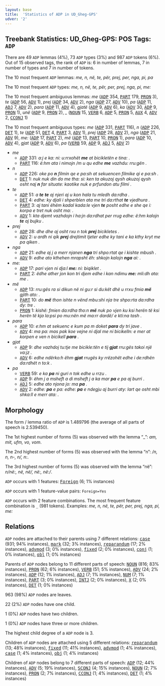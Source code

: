 ```yaml
---
layout: base
title:  'Statistics of ADP in UD_Gheg-GPS'
udver: '2'
---
```


## Treebank Statistics: UD_Gheg-GPS: POS Tags: `ADP`

There are 49 `ADP` lemmas (4%), 73 `ADP` types (3%) and 987 `ADP` tokens (6%).
Out of 15 observed tags, the rank of `ADP` is: 6 in number of lemmas, 7 in number of types and 7 in number of tokens.

The 10 most frequent `ADP` lemmas: <em>me, n, në, te, për, prej, per, nga, pi, pa</em>

The 10 most frequent `ADP` types:  <em>me, n, në, te, për, per, prej, nga, pi, me:</em>

The 10 most frequent ambiguous lemmas: <em>me</em> (<tt><a href="aln_gps-pos-ADP.html">ADP</a></tt> 354, <tt><a href="aln_gps-pos-PART.html">PART</a></tt> 179, <tt><a href="aln_gps-pos-PRON.html">PRON</a></tt> 3), <em>te</em> (<tt><a href="aln_gps-pos-ADP.html">ADP</a></tt> 56, <tt><a href="aln_gps-pos-ADV.html">ADV</a></tt> 1), <em>prej</em> (<tt><a href="aln_gps-pos-ADP.html">ADP</a></tt> 34, <tt><a href="aln_gps-pos-ADV.html">ADV</a></tt> 2), <em>nga</em> (<tt><a href="aln_gps-pos-ADP.html">ADP</a></tt> 27, <tt><a href="aln_gps-pos-ADV.html">ADV</a></tt> 10), <em>pa</em> (<tt><a href="aln_gps-pos-ADP.html">ADP</a></tt> 11, <tt><a href="aln_gps-pos-ADJ.html">ADJ</a></tt> 7, <tt><a href="aln_gps-pos-ADV.html">ADV</a></tt> 2), <em>para</em> (<tt><a href="aln_gps-pos-ADP.html">ADP</a></tt> 11, <tt><a href="aln_gps-pos-ADV.html">ADV</a></tt> 4), <em>gjatë</em> (<tt><a href="aln_gps-pos-ADP.html">ADP</a></tt> 9, <tt><a href="aln_gps-pos-ADV.html">ADV</a></tt> 6), <em>ka</em> (<tt><a href="aln_gps-pos-ADV.html">ADV</a></tt> 30, <tt><a href="aln_gps-pos-ADP.html">ADP</a></tt> 9, <tt><a href="aln_gps-pos-PRON.html">PRON</a></tt> 1), <em>unë</em> (<tt><a href="aln_gps-pos-ADP.html">ADP</a></tt> 9, <tt><a href="aln_gps-pos-PRON.html">PRON</a></tt> 2), <em>_</em> (<tt><a href="aln_gps-pos-NOUN.html">NOUN</a></tt> 15, <tt><a href="aln_gps-pos-VERB.html">VERB</a></tt> 6, <tt><a href="aln_gps-pos-ADP.html">ADP</a></tt> 5, <tt><a href="aln_gps-pos-PRON.html">PRON</a></tt> 5, <tt><a href="aln_gps-pos-AUX.html">AUX</a></tt> 4, <tt><a href="aln_gps-pos-ADV.html">ADV</a></tt> 2, <tt><a href="aln_gps-pos-CCONJ.html">CCONJ</a></tt> 1)

The 10 most frequent ambiguous types:  <em>me</em> (<tt><a href="aln_gps-pos-ADP.html">ADP</a></tt> 331, <tt><a href="aln_gps-pos-PART.html">PART</a></tt> 116), <em>n</em> (<tt><a href="aln_gps-pos-ADP.html">ADP</a></tt> 226, <tt><a href="aln_gps-pos-DET.html">DET</a></tt> 1), <em>te</em> (<tt><a href="aln_gps-pos-ADP.html">ADP</a></tt> 51, <tt><a href="aln_gps-pos-DET.html">DET</a></tt> 4, <tt><a href="aln_gps-pos-PART.html">PART</a></tt> 3, <tt><a href="aln_gps-pos-ADV.html">ADV</a></tt> 1), <em>prej</em> (<tt><a href="aln_gps-pos-ADP.html">ADP</a></tt> 28, <tt><a href="aln_gps-pos-ADV.html">ADV</a></tt> 2), <em>nga</em> (<tt><a href="aln_gps-pos-ADP.html">ADP</a></tt> 21, <tt><a href="aln_gps-pos-ADV.html">ADV</a></tt> 9), <em>me:</em> (<tt><a href="aln_gps-pos-ADP.html">ADP</a></tt> 17, <tt><a href="aln_gps-pos-PART.html">PART</a></tt> 2), <em>më</em> (<tt><a href="aln_gps-pos-ADP.html">ADP</a></tt> 13, <tt><a href="aln_gps-pos-PART.html">PART</a></tt> 10, <tt><a href="aln_gps-pos-PRON.html">PRON</a></tt> 1), <em>para</em> (<tt><a href="aln_gps-pos-ADP.html">ADP</a></tt> 10, <tt><a href="aln_gps-pos-ADV.html">ADV</a></tt> 4), <em>gjat</em> (<tt><a href="aln_gps-pos-ADP.html">ADP</a></tt> 9, <tt><a href="aln_gps-pos-ADV.html">ADV</a></tt> 6), <em>pa</em> (<tt><a href="aln_gps-pos-VERB.html">VERB</a></tt> 59, <tt><a href="aln_gps-pos-ADP.html">ADP</a></tt> 9, <tt><a href="aln_gps-pos-ADJ.html">ADJ</a></tt> 5, <tt><a href="aln_gps-pos-ADV.html">ADV</a></tt> 2)


* <em>me</em>
  * <tt><a href="aln_gps-pos-ADP.html">ADP</a></tt> 331: <em>a:j e ka: ni: u:rrxohët <b>me</b> at bicikletën e tina: .</em>
  * <tt><a href="aln_gps-pos-PART.html">PART</a></tt> 116: <em>ë:hm ata i nimojn /m u qu edhe <b>me</b> vazhdu: rru:gën .</em>
* <em>n</em>
  * <tt><a href="aln_gps-pos-ADP.html">ADP</a></tt> 226: <em>oke po <b>n</b> filmin qe e pa:sh at sekuencen filmike qi e pa:sh .</em>
  * <tt><a href="aln_gps-pos-DET.html">DET</a></tt> 1: <em>nuk nuk din do me tha: si: ken ta akuzoj qysh akuzoj qysh osht naj <b>n</b> far situate: kaotike nuk e prfundon atu filmi .</em>
* <em>te</em>
  * <tt><a href="aln_gps-pos-ADP.html">ADP</a></tt> 51: <em>a <b>te</b> <b>te</b> aj njeri aj u kon hala tu mledh da:rdha .</em>
  * <tt><a href="aln_gps-pos-DET.html">DET</a></tt> 4: <em>edhe: ky djali i shperblen ata me tri da:rthat <b>te</b> vjedhura .</em>
  * <tt><a href="aln_gps-pos-PART.html">PART</a></tt> 3: <em>aj tani ëhëm kadal kada:le vjen <b>te</b> posht edhe e she qe i: korpa e tret nuk osht ma: .</em>
  * <tt><a href="aln_gps-pos-ADV.html">ADV</a></tt> 1: <em>kta djemt vazhdojn i ha:jn da:rdhat per rrug edhe: ë:hm kalojn <b>te</b> aj bujku .</em>
* <em>prej</em>
  * <tt><a href="aln_gps-pos-ADP.html">ADP</a></tt> 28: <em>dhe dhe aj osht rxu n tok <b>prej</b> bicikletes .</em>
  * <tt><a href="aln_gps-pos-ADV.html">ADV</a></tt> 2: <em>u ardh ni qik <b>prej</b> drejtimit tjeter edhe ky tani e ka kthy kryt me pa qiken .</em>
* <em>nga</em>
  * <tt><a href="aln_gps-pos-ADP.html">ADP</a></tt> 21: <em>edhe aj j a merr njanen <b>nga</b> tri shpo:rtat qe i kishte mbush .</em>
  * <tt><a href="aln_gps-pos-ADV.html">ADV</a></tt> 9: <em>edhe ato kthehen mrapsht ëh: shkojn kalojn <b>nga</b> ai: .</em>
* <em>me:</em>
  * <tt><a href="aln_gps-pos-ADP.html">ADP</a></tt> 17: <em>pari vjen ni dja:l <b>me:</b> ni: biqiklet .</em>
  * <tt><a href="aln_gps-pos-PART.html">PART</a></tt> 2: <em>ëdhe ather jon kon tri djem edhe i kan ndimu <b>me:</b> mli:dh ata: me .</em>
* <em>më</em>
  * <tt><a href="aln_gps-pos-ADP.html">ADP</a></tt> 13: <em>rru:gës ra si dikun në ni gu:r si du:kët dhë u rrxu fmia <b>më</b> gjith ato: .</em>
  * <tt><a href="aln_gps-pos-PART.html">PART</a></tt> 10: <em>do <b>më</b> thon ishte n vënd mbu:shi nja tre shpo:rta da:rdha dy: tre .</em>
  * <tt><a href="aln_gps-pos-PRON.html">PRON</a></tt> 1: <em>kishë: fmien da:rdha tho:n <b>më</b> nuk po vjen ku ksi herën të ksi herën të kja la:psi po mu:nën më ma:rr dardë/ e kti:na tash .</em>
* <em>para</em>
  * <tt><a href="aln_gps-pos-ADP.html">ADP</a></tt> 10: <em>e:hm at sekuenc e kum pa m doket <b>para</b> dy tri jave .</em>
  * <tt><a href="aln_gps-pos-ADV.html">ADV</a></tt> 4: <em>ma pa: mas pak koe vejne ni djal me ni bicikelln: e mer at korpen e ven n bicikell <b>para</b> .</em>
* <em>gjat</em>
  * <tt><a href="aln_gps-pos-ADP.html">ADP</a></tt> 9: <em>dhe vazhdoj tu:tje me bicikle:tën e tij <b>gjat</b> rru:gës takoi një va:jz .</em>
  * <tt><a href="aln_gps-pos-ADV.html">ADV</a></tt> 6: <em>edhe ndërko:h ëhm <b>gjat</b> rrugës ky rrëzohët edhe i de:rdhën da:rdhët n to:k .</em>
* <em>pa</em>
  * <tt><a href="aln_gps-pos-VERB.html">VERB</a></tt> 59: <em>e ka <b>pa</b> ni guri n tok edhe u rrzu .</em>
  * <tt><a href="aln_gps-pos-ADP.html">ADP</a></tt> 9: <em>ëhm j a msheft a di msheft j a ka mar <b>pa</b> e pa aj burri .</em>
  * <tt><a href="aln_gps-pos-ADJ.html">ADJ</a></tt> 5: <em>edhe ato njona jo: ma <b>pa</b> .</em>
  * <tt><a href="aln_gps-pos-ADV.html">ADV</a></tt> 2: <em>edhe: <b>pa</b> e pa: edhe: <b>pa</b> e ndegju aj burri aty: lart qe osht mbi shka:ll e merr ata: .</em>

## Morphology

The form / lemma ratio of `ADP` is 1.489796 (the average of all parts of speech is 2.539450).

The 1st highest number of forms (5) was observed with the lemma “_”: <em>am, mit, ufm, vo, vom</em>.

The 2nd highest number of forms (5) was observed with the lemma “n”: <em>/n, n, n-, n/, n:</em>.

The 3rd highest number of forms (5) was observed with the lemma “në”: <em>n/në:, në, në/, në:, në:/</em>.

`ADP` occurs with 1 features: <tt><a href="aln_gps-feat-Foreign.html">Foreign</a></tt> (6; 1% instances)

`ADP` occurs with 1 feature-value pairs: `Foreign=Yes`

`ADP` occurs with 2 feature combinations.
The most frequent feature combination is `_` (981 tokens).
Examples: <em>me, n, në, te, për, per, prej, nga, pi, me:</em>


## Relations

`ADP` nodes are attached to their parents using 7 different relations: <tt><a href="aln_gps-dep-case.html">case</a></tt> (931; 94% instances), <tt><a href="aln_gps-dep-mark.html">mark</a></tt> (32; 3% instances), <tt><a href="aln_gps-dep-reparandum.html">reparandum</a></tt> (17; 2% instances), <tt><a href="aln_gps-dep-advmod.html">advmod</a></tt> (3; 0% instances), <tt><a href="aln_gps-dep-fixed.html">fixed</a></tt> (2; 0% instances), <tt><a href="aln_gps-dep-conj.html">conj</a></tt> (1; 0% instances), <tt><a href="aln_gps-dep-obl.html">obl</a></tt> (1; 0% instances)

Parents of `ADP` nodes belong to 11 different parts of speech: <tt><a href="aln_gps-pos-NOUN.html">NOUN</a></tt> (816; 83% instances), <tt><a href="aln_gps-pos-PRON.html">PRON</a></tt> (62; 6% instances), <tt><a href="aln_gps-pos-VERB.html">VERB</a></tt> (51; 5% instances), <tt><a href="aln_gps-pos-ADV.html">ADV</a></tt> (24; 2% instances), <tt><a href="aln_gps-pos-ADP.html">ADP</a></tt> (12; 1% instances), <tt><a href="aln_gps-pos-ADJ.html">ADJ</a></tt> (7; 1% instances), <tt><a href="aln_gps-pos-NUM.html">NUM</a></tt> (7; 1% instances), <tt><a href="aln_gps-pos-PART.html">PART</a></tt> (3; 0% instances), <tt><a href="aln_gps-pos-INTJ.html">INTJ</a></tt> (2; 0% instances), <tt><a href="aln_gps-pos-X.html">X</a></tt> (2; 0% instances), <tt><a href="aln_gps-pos-DET.html">DET</a></tt> (1; 0% instances)

963 (98%) `ADP` nodes are leaves.

22 (2%) `ADP` nodes have one child.

1 (0%) `ADP` nodes have two children.

1 (0%) `ADP` nodes have three or more children.

The highest child degree of a `ADP` node is 3.

Children of `ADP` nodes are attached using 5 different relations: <tt><a href="aln_gps-dep-reparandum.html">reparandum</a></tt> (13; 48% instances), <tt><a href="aln_gps-dep-fixed.html">fixed</a></tt> (11; 41% instances), <tt><a href="aln_gps-dep-advmod.html">advmod</a></tt> (1; 4% instances), <tt><a href="aln_gps-dep-case.html">case</a></tt> (1; 4% instances), <tt><a href="aln_gps-dep-obj.html">obj</a></tt> (1; 4% instances)

Children of `ADP` nodes belong to 7 different parts of speech: <tt><a href="aln_gps-pos-ADP.html">ADP</a></tt> (12; 44% instances), <tt><a href="aln_gps-pos-ADV.html">ADV</a></tt> (5; 19% instances), <tt><a href="aln_gps-pos-SCONJ.html">SCONJ</a></tt> (4; 15% instances), <tt><a href="aln_gps-pos-NOUN.html">NOUN</a></tt> (2; 7% instances), <tt><a href="aln_gps-pos-PRON.html">PRON</a></tt> (2; 7% instances), <tt><a href="aln_gps-pos-CCONJ.html">CCONJ</a></tt> (1; 4% instances), <tt><a href="aln_gps-pos-DET.html">DET</a></tt> (1; 4% instances)

